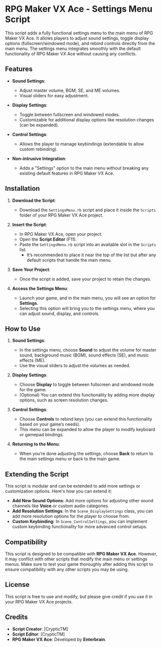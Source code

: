 # RPG Maker VX Ace - Settings Menu Script

This script adds a fully functional settings menu to the main menu of RPG Maker VX Ace. It allows players to adjust sound settings, toggle display options (fullscreen/windowed mode), and rebind controls directly from the main menu. The settings menu integrates smoothly with the default functionality of RPG Maker VX Ace without causing any conflicts.

## Features

- **Sound Settings**: 
  - Adjust master volume, BGM, SE, and ME volumes.
  - Visual sliders for easy adjustment.

- **Display Settings**: 
  - Toggle between fullscreen and windowed modes.
  - Customizable for additional display options like resolution changes (can be expanded).

- **Control Settings**: 
  - Allows the player to manage keybindings (extendable to allow custom rebinding).

- **Non-intrusive Integration**: 
  - Adds a "Settings" option to the main menu without breaking any existing default features in RPG Maker VX Ace.

## Installation

1. **Download the Script**:
   - Download the `SettingsMenu.rb` script and place it inside the `Scripts` folder of your RPG Maker VX Ace project.

2. **Insert the Script**:
   - In RPG Maker VX Ace, open your project.
   - Open the **Script Editor** (F11).
   - Paste the `SettingsMenu.rb` script into an available slot in the `Scripts` list.
     - It’s recommended to place it near the top of the list but after any default scripts that handle the main menu.

3. **Save Your Project**:
   - Once the script is added, save your project to retain the changes.

4. **Access the Settings Menu**:
   - Launch your game, and in the main menu, you will see an option for **Settings**.
   - Selecting this option will bring you to the settings menu, where you can adjust sound, display, and controls.

## How to Use

1. **Sound Settings**:
   - In the settings menu, choose **Sound** to adjust the volume for master sound, background music (BGM), sound effects (SE), and music effects (ME).
   - Use the visual sliders to adjust the volumes as needed.

2. **Display Settings**:
   - Choose **Display** to toggle between fullscreen and windowed mode for the game.
   - (Optional) You can extend this functionality by adding more display options, such as screen resolution changes.

3. **Control Settings**:
   - Choose **Controls** to rebind keys (you can extend this functionality based on your game’s needs).
   - This menu can be expanded to allow the player to modify keyboard or gamepad bindings.

4. **Returning to the Menu**:
   - When you’re done adjusting the settings, choose **Back** to return to the main settings menu or back to the main game.

## Extending the Script

This script is modular and can be extended to add more settings or customization options. Here's how you can extend it:

- **Add New Sound Options**: Add more options for adjusting other sound channels like **Voice** or custom audio categories.
- **Add Resolution Settings**: In the `Scene_DisplaySettings` class, you can add more resolution options for the player to choose from.
- **Custom Keybinding**: In `Scene_ControlSettings`, you can implement custom keybinding functionality for more advanced control setups.

## Compatibility

This script is designed to be compatible with **RPG Maker VX Ace**. However, it may conflict with other scripts that modify the main menu or settings menus. Make sure to test your game thoroughly after adding this script to ensure compatibility with any other scripts you may be using.

## License

This script is free to use and modify, but please give credit if you use it in your RPG Maker VX Ace projects. 

## Credits

- **Script Creator**: [CrypticTM]
- **Script Editor**: [CrypticTM]
- **RPG Maker VX Ace**: Developed by **Enterbrain**.
